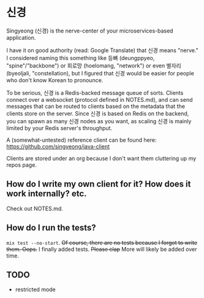 # 신경

Singyeong (신경) is the nerve-center of your microservices-based application. 

I have it on good authority (read: Google Translate) that 신경 means "nerve." I
considered naming this something like 등뼈 (deungppyeo, "spine"/"backbone") or 
회로망 (hoelomang, "network") or even 별자리 (byeoljali, "constellation), but I 
figured that 신경 would be easier for people who don't know Korean to pronounce.

To be serious, 신경 is a Redis-backed message queue of sorts. Clients connect 
over a websocket (protocol defined in NOTES.md), and can send messages that can
be routed to clients based on the metadata that the clients store on the 
server. Since 신경 is based on Redis on the backend, you can spawn as many 신경
nodes as you want, as scaling 신경 is mainly limited by your Redis server's
throughput. 

A (somewhat-untested) reference client can be found here: 
https://github.com/singyeong/java-client

Clients are stored under an org because I don't want them cluttering up my 
repos page. 

## How do I write my own client for it? How does it work internally? etc.

Check out NOTES.md.

## How do I run the tests?

`mix test --no-start`. ~~Of course, there are no tests because I forgot to write
them. Oops.~~ I finally added tests. ~~Please clap~~ More will likely be added
over time. 

## TODO

- restricted mode